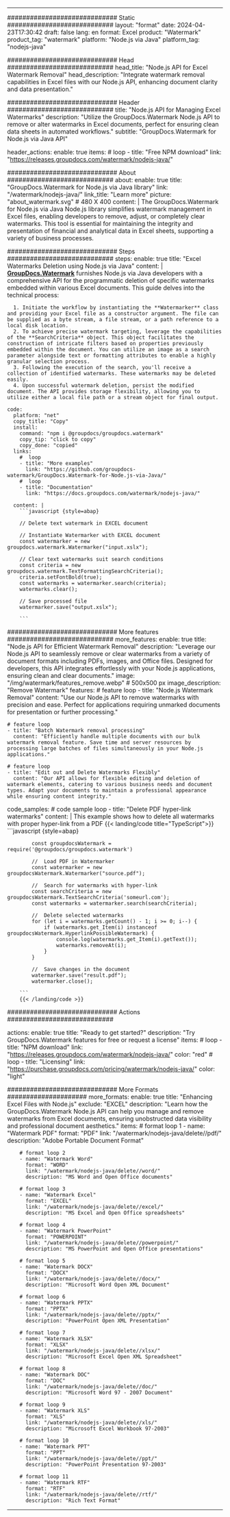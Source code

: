 
---
############################# Static ############################
layout: "format"
date:  2024-04-23T17:30:42
draft: false
lang: en
format: Excel
product: "Watermark"
product_tag: "watermark"
platform: "Node.js via Java"
platform_tag: "nodejs-java"

############################# Head ############################
head_title: "Node.js API for Excel Watermark Removal"
head_description: "Integrate watermark removal capabilities in Excel files with our Node.js API, enhancing document clarity and data presentation."

############################# Header ############################
title: "Node.js API for Managing Excel Watermarks" 
description: "Utilize the GroupDocs.Watermark Node.js API to remove or alter watermarks in Excel documents, perfect for ensuring clean data sheets in automated workflows."
subtitle: "GroupDocs.Watermark for Node.js via Java API" 

header_actions:
  enable: true
  items:
    #  loop
    - title: "Free NPM download"
      link: "https://releases.groupdocs.com/watermark/nodejs-java/"
      
############################# About ############################
about:
    enable: true
    title: "GroupDocs.Watermark for Node.js via Java library"
    link: "/watermark/nodejs-java/"
    link_title: "Learn more"
    picture: "about_watermark.svg" # 480 X 400
    content: |
       The GroupDocs.Watermark for Node.js via Java Node.js library simplifies watermark management in Excel files, enabling developers to remove, adjust, or completely clear watermarks. This tool is essential for maintaining the integrity and presentation of financial and analytical data in Excel sheets, supporting a variety of business processes.

############################# Steps ############################
steps:
    enable: true
    title: "Excel Watermarks Deletion using Node.js via Java"
    content: |
      **[GroupDocs.Watermark](https://products.groupdocs.com/watermark/nodejs-java/)** furnishes Node.js via Java developers with a comprehensive API for the programmatic deletion of specific watermarks embedded within various Excel documents. This guide delves into the technical process:
      
      1. Initiate the workflow by instantiating the **Watermarker** class and providing your Excel file as a constructor argument. The file can be supplied as a byte stream, a file stream, or a path reference to a local disk location.
      2. To achieve precise watermark targeting, leverage the capabilities of the **SearchCriteria** object. This object facilitates the construction of intricate filters based on properties previously embedded within the document. You can utilize an image as a search parameter alongside text or formatting attributes to enable a highly granular selection process.
      3. Following the execution of the search, you'll receive a collection of identified watermarks. These watermarks may be deleted easily.
      4. Upon successful watermark deletion, persist the modified document. The API provides storage flexibility, allowing you to utilize either a local file path or a stream object for final output.
   
    code:
      platform: "net"
      copy_title: "Copy"
      install:
        command: "npm i @groupdocs/groupdocs.watermark"
        copy_tip: "click to copy"
        copy_done: "copied"
      links:
        #  loop
        - title: "More examples"
          link: "https://github.com/groupdocs-watermark/GroupDocs.Watermark-for-Node.js-via-Java/"
        #  loop
        - title: "Documentation"
          link: "https://docs.groupdocs.com/watermark/nodejs-java/"
          
      content: |
        ```javascript {style=abap}

        // Delete text watermark in EXCEL document

        // Instantiate Watermarker with EXCEL document
        const watermarker = new groupdocs.watermark.Watermarker("input.xslx");
        
        // Clear text watermarks suit search conditions
        const criteria = new groupdocs.watermark.TextFormattingSearchCriteria();
        criteria.setFontBold(true);
        const watermarks = watermarker.search(criteria);
        watermarks.clear();

        // Save processed file
        watermarker.save("output.xslx");
        
        ```            

############################# More features ############################
more_features:
  enable: true
  title: "Node.js API for Efficient Watermark Removal"
  description: "Leverage our Node.js API to seamlessly remove or clear watermarks from a variety of document formats including PDFs, images, and Office files. Designed for developers, this API integrates effortlessly with your Node.js applications, ensuring clean and clear documents."
  image: "/img/watermark/features_remove.webp" # 500x500 px
  image_description: "Remove Watermark"
  features:
    # feature loop
    - title: "Node.js Watermark Removal"
      content: "Use our Node.js API to remove watermarks with precision and ease. Perfect for applications requiring unmarked documents for presentation or further processing."

    # feature loop
    - title: "Batch Watermark removal processing"
      content: "Efficiently handle multiple documents with our bulk watermark removal feature. Save time and server resources by processing large batches of files simultaneously in your Node.js applications."

    # feature loop
    - title: "Edit out and Delete Watermarks Flexibly"
      content: "Our API allows for flexible editing and deletion of watermark elements, catering to various business needs and document types. Adapt your documents to maintain a professional appearance while ensuring content integrity."
      
  code_samples:
    # code sample loop
    - title: "Delete PDF hyper-link watermarks"
      content: |
        This example shows how to delete all watermarks with proper hyper-link from a PDF
        {{< landing/code title="TypeScript">}}
        ```javascript {style=abap}
        
            const groupdocsWatermark = require('@groupdocs/groupdocs.watermark')

            //  Load PDF in Watermarker
            const watermarker = new groupdocsWatermark.Watermarker("source.pdf");

            //  Search for watermarks with hyper-link
            const searchCriteria = new groupdocsWatermark.TextSearchCriteria('someurl.com');
            const watermarks = watermarker.search(searchCriteria);
  
            //  Delete selected watermarks
            for (let i = watermarks.getCount() - 1; i >= 0; i--) {
                if (watermarks.get_Item(i) instanceof groupdocsWatermark.HyperlinkPossibleWatermark) {
                    console.log(watermarks.get_Item(i).getText());
                    watermarks.removeAt(i);
                }
            }

            //  Save changes in the document
            watermarker.save("result.pdf");
            watermarker.close();

        ```
        {{< /landing/code >}}


############################# Actions ############################

actions:
  enable: true
  title: "Ready to get started?"
  description: "Try GroupDocs.Watermark features for free or request a license"
  items:
    #  loop
    - title: "NPM download"
      link: "https://releases.groupdocs.com/watermark/nodejs-java/"
      color: "red"
        #  loop
    - title: "Licensing"
      link: "https://purchase.groupdocs.com/pricing/watermark/nodejs-java/"
      color: "light"


############################# More Formats #####################
more_formats:
    enable: true
    title: "Enhancing Excel Files with Node.js"
    exclude: "EXCEL"
    description: "Learn how the GroupDocs.Watermark Node.js API can help you manage and remove watermarks from Excel documents, ensuring unobstructed data visibility and professional document aesthetics."
    items: 
        # format loop 1
        - name: "Watermark PDF"
          format: "PDF"
          link: "/watermark/nodejs-java/delete//pdf/"
          description: "Adobe Portable Document Format"

        # format loop 2
        - name: "Watermark Word"
          format: "WORD"
          link: "/watermark/nodejs-java/delete//word/"
          description: "MS Word and Open Office documents"
          
        # format loop 3
        - name: "Watermark Excel"
          format: "EXCEL"
          link: "/watermark/nodejs-java/delete//excel/"
          description: "MS Excel and Open Office spreadsheets"

        # format loop 4
        - name: "Watermark PowerPoint"
          format: "POWERPOINT"
          link: "/watermark/nodejs-java/delete//powerpoint/"
          description: "MS PowerPoint and Open Office presentations"

        # format loop 5
        - name: "Watermark DOCX"
          format: "DOCX"
          link: "/watermark/nodejs-java/delete//docx/"
          description: "Microsoft Word Open XML Document"
          
        # format loop 6
        - name: "Watermark PPTX"
          format: "PPTX"
          link: "/watermark/nodejs-java/delete//pptx/"
          description: "PowerPoint Open XML Presentation"
          
        # format loop 7
        - name: "Watermark XLSX"
          format: "XLSX"
          link: "/watermark/nodejs-java/delete//xlsx/"
          description: "Microsoft Excel Open XML Spreadsheet"

        # format loop 8
        - name: "Watermark DOC"
          format: "DOC"
          link: "/watermark/nodejs-java/delete//doc/"
          description: "Microsoft Word 97 - 2007 Document"

        # format loop 9
        - name: "Watermark XLS"
          format: "XLS"
          link: "/watermark/nodejs-java/delete//xls/"
          description: "Microsoft Excel Workbook 97-2003"

        # format loop 10
        - name: "Watermark PPT"
          format: "PPT"
          link: "/watermark/nodejs-java/delete//ppt/"
          description: "PowerPoint Presentation 97-2003"

        # format loop 11
        - name: "Watermark RTF"
          format: "RTF"
          link: "/watermark/nodejs-java/delete//rtf/"
          description: "Rich Text Format"

---